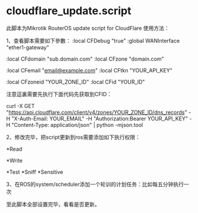 # cloudflare_update.script

此脚本为Mikrotik RouterOS update script for CloudFlare
使用方法：

1、查看脚本需要如下參數：
:local CFDebug "true"
:global WANInterface "ether1-gateway"  

:local CFdomain "sub.domain.com"
:local CFzone "domain.com"

:local CFemail "email@example.com"
:local CFtkn "YOUR_API_KEY"

:local CFzoneid "YOUR_ZONE_ID"
:local CFid "YOUR_ID"

注意這裏需要先执行下面代码先获取到CFID：

curl -X GET "https://api.cloudflare.com/client/v4/zones/YOUR_ZONE_ID/dns_records" -H "X-Auth-Email: YOUR_EMAIL" -H "Authorization:Bearer YOUR_API_KEY" -H "Content-Type: application/json" | python -mjson.tool

2、修改完毕，把script更新到ros需要添加如下执行权限：

*Read

*Write

*Test
*Sniff
*Sensitive

3、在ROS的system/scheduler添加一个轮训的计划任务：比如每五分钟执行一次

至此脚本全部设置完毕，看看是否更新。
